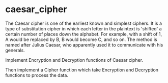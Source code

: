 # caesar_cipher

The Caesar cipher is one of the earliest known and simplest ciphers. It is a type of substitution cipher in which each letter in the plaintext is 'shifted' a certain number of places down the alphabet. For example, with a shift of 1, A would be replaced by B, B would become C, and so on. The method is named after Julius Caesar, who apparently used it to communicate with his generals.



Implement Encryption and Decryption functions of Caesar cipher.

Then implement a Cipher function which take Encryption and Decryption functions to process the data.

